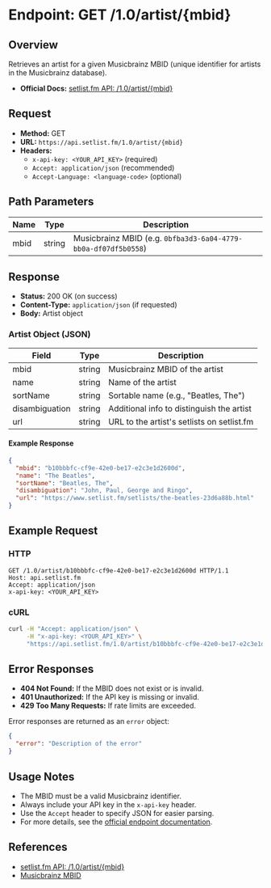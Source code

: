 # Endpoint: GET /1.0/artist/{mbid}

## Overview

Retrieves an artist for a given Musicbrainz MBID (unique identifier for artists in the Musicbrainz database).

- **Official Docs:** [setlist.fm API: /1.0/artist/{mbid}](https://api.setlist.fm/docs/1.0/resource__1.0_artist__mbid_.html)

## Request

- **Method:** GET
- **URL:** `https://api.setlist.fm/1.0/artist/{mbid}`
- **Headers:**
  - `x-api-key: <YOUR_API_KEY>` (required)
  - `Accept: application/json` (recommended)
  - `Accept-Language: <language-code>` (optional)

## Path Parameters

| Name | Type   | Description                                                      |
|------|--------|------------------------------------------------------------------|
| mbid | string | Musicbrainz MBID (e.g. `0bfba3d3-6a04-4779-bb0a-df07df5b0558`)   |

## Response

- **Status:** 200 OK (on success)
- **Content-Type:** `application/json` (if requested)
- **Body:** Artist object

### Artist Object (JSON)

| Field           | Type   | Description                                   |
|-----------------|--------|-----------------------------------------------|
| mbid            | string | Musicbrainz MBID of the artist                |
| name            | string | Name of the artist                            |
| sortName        | string | Sortable name (e.g., "Beatles, The")         |
| disambiguation  | string | Additional info to distinguish the artist      |
| url             | string | URL to the artist's setlists on setlist.fm     |

#### Example Response

```json
{
  "mbid": "b10bbbfc-cf9e-42e0-be17-e2c3e1d2600d",
  "name": "The Beatles",
  "sortName": "Beatles, The",
  "disambiguation": "John, Paul, George and Ringo",
  "url": "https://www.setlist.fm/setlists/the-beatles-23d6a88b.html"
}
```

## Example Request

### HTTP
```http
GET /1.0/artist/b10bbbfc-cf9e-42e0-be17-e2c3e1d2600d HTTP/1.1
Host: api.setlist.fm
Accept: application/json
x-api-key: <YOUR_API_KEY>
```

### cURL
```sh
curl -H "Accept: application/json" \
     -H "x-api-key: <YOUR_API_KEY>" \
     "https://api.setlist.fm/1.0/artist/b10bbbfc-cf9e-42e0-be17-e2c3e1d2600d"
```

## Error Responses

- **404 Not Found:** If the MBID does not exist or is invalid.
- **401 Unauthorized:** If the API key is missing or invalid.
- **429 Too Many Requests:** If rate limits are exceeded.

Error responses are returned as an `error` object:
```json
{
  "error": "Description of the error"
}
```

## Usage Notes

- The MBID must be a valid Musicbrainz identifier.
- Always include your API key in the `x-api-key` header.
- Use the `Accept` header to specify JSON for easier parsing.
- For more details, see the [official endpoint documentation](https://api.setlist.fm/docs/1.0/resource__1.0_artist__mbid_.html).

## References
- [setlist.fm API: /1.0/artist/{mbid}](https://api.setlist.fm/docs/1.0/resource__1.0_artist__mbid_.html)
- [Musicbrainz MBID](http://wiki.musicbrainz.org/MBID) 